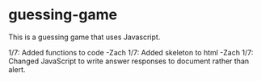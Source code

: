 # guessing-game
This is a guessing game that uses Javascript.

1/7: Added functions to code -Zach
1/7: Added skeleton to html -Zach
1/7: Changed JavaScript to write answer responses to document rather than alert.
